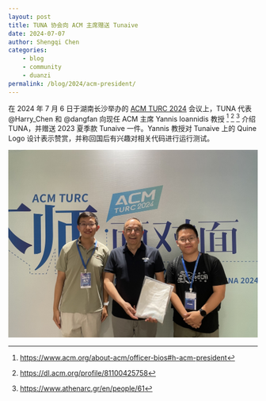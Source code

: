 ```yaml
---
layout: post
title: TUNA 协会向 ACM 主席赠送 Tunaive
date: 2024-07-07
author: Shengqi Chen
categories:
    - blog
    - community
    - duanzi
permalink: /blog/2024/acm-president/
---
```


在 2024 年 7 月 6 日于湖南长沙举办的 [ACM TURC 2024](https://acmturc.scievent.com/) 会议上，TUNA 代表 @Harry_Chen 和 @dangfan 向现任 ACM 主席 Yannis Ioannidis 教授 [^1] [^2] [^3] 介绍 TUNA，并赠送 2023 夏季款 Tunaive 一件。Yannis 教授对 Tunaive 上的 Quine Logo 设计表示赞赏，并称回国后有兴趣对相关代码进行运行测试。

![TUNA gives present to Yannis Ioannidis](/assets/img/blog/2024/acm-president.jpg)

[^1]: https://www.acm.org/about-acm/officer-bios#h-acm-president
[^2]: https://dl.acm.org/profile/81100425758
[^3]:https://www.athenarc.gr/en/people/61
